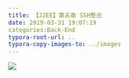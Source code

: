 ```yaml
---
title: 【J2EE】第五章 SSH整合
date: 2019-03-31 19:07:19
categories:Back-End
typora-root-url: ..
typora-copy-images-to: ../images
---
```


![](/images/20190331190704758.png)
